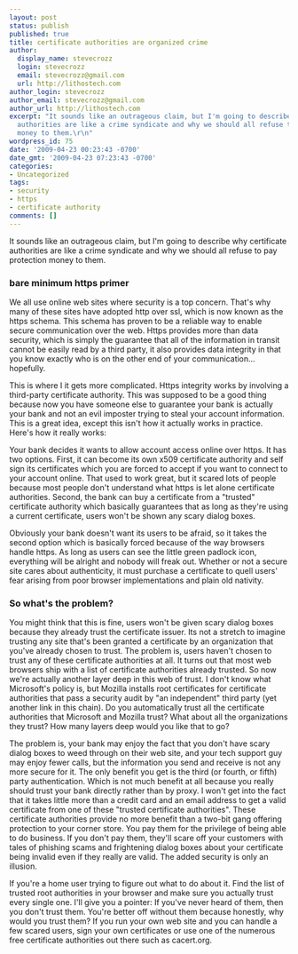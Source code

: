 ```yaml
---
layout: post
status: publish
published: true
title: certificate authorities are organized crime
author:
  display_name: stevecrozz
  login: stevecrozz
  email: stevecrozz@gmail.com
  url: http://lithostech.com
author_login: stevecrozz
author_email: stevecrozz@gmail.com
author_url: http://lithostech.com
excerpt: "It sounds like an outrageous claim, but I'm going to describe why certificate
  authorities are like a crime syndicate and why we should all refuse to pay protection
  money to them.\r\n"
wordpress_id: 75
date: '2009-04-23 00:23:43 -0700'
date_gmt: '2009-04-23 07:23:43 -0700'
categories:
- Uncategorized
tags:
- security
- https
- certificate authority
comments: []
---
```

It sounds like an outrageous claim, but I'm going to describe why
certificate authorities are like a crime syndicate and why we should all
refuse to pay protection money to them.

<!--more-->

### bare minimum https primer

We all use online web sites where security is a top concern. That's why
many of these sites have adopted http over ssl, which is now known as
the https schema. This schema has proven to be a reliable way to enable
secure communication over the web. Https provides more than data
security, which is simply the guarantee that all of the information in
transit cannot be easily read by a third party, it also provides data
integrity in that you know exactly who is on the other end of your
communication... hopefully.

This is where I it gets more complicated. Https integrity works by
involving a third-party certificate authority. This was supposed to be a
good thing because now you have someone else to guarantee your bank is
actually your bank and not an evil imposter trying to steal your account
information. This is a great idea, except this isn't how it actually
works in practice. Here's how it really works:

Your bank decides it wants to allow account access online over https. It
has two options. First, it can become its own x509 certificate authority
and self sign its certificates which you are forced to accept if you
want to connect to your account online. That used to work great, but it
scared lots of people because most people don't understand what https is
let alone certificate authorities. Second, the bank can buy a
certificate from a "trusted" certificate authority which basically
guarantees that as long as they're using a current certificate, users
won't be shown any scary dialog boxes.

Obviously your bank doesn't want its users to be afraid, so it takes the
second option which is basically forced because of the way browsers
handle https. As long as users can see the little green padlock icon,
everything will be alright and nobody will freak out. Whether or not a
secure site cares about authenticity, it must purchase a certificate to
quell users' fear arising from poor browser implementations and plain
old nativity.

### So what's the problem?

You might think that this is fine, users won't be given scary dialog
boxes because they already trust the certificate issuer. Its not a
stretch to imagine trusting any site that's been granted a certificate
by an organization that you've already chosen to trust. The problem is,
users haven't chosen to trust any of these certificate authorities at
all. It turns out that most web browsers ship with a list of certificate
authorities already trusted. So now we're actually another layer deep in
this web of trust. I don't know what Microsoft's policy is, but Mozilla
installs root certificates for certificate authorities that pass a
security audit by "an independent" third party (yet another link in this
chain). Do you automatically trust all the certificate authorities that
Microsoft and Mozilla trust? What about all the organizations they
trust? How many layers deep would you like that to go?

The problem is, your bank may enjoy the fact that you don't have scary
dialog boxes to weed through on their web site, and your tech support
guy may enjoy fewer calls, but the information you send and receive is
not any more secure for it. The only benefit you get is the third (or
fourth, or fifth) party authentication. Which is not much benefit at all
because you really should trust your bank directly rather than by proxy.
I won't get into the fact that it takes little more than a credit card
and an email address to get a valid certificate from one of these
"trusted certificate authorities". These certificate authorities provide
no more benefit than a two-bit gang offering protection to your corner
store. You pay them for the privilege of being able to do business. If
you don't pay them, they'll scare off your customers with tales of
phishing scams and frightening dialog boxes about your certificate being
invalid even if they really are valid. The added security is only an
illusion.

If you're a home user trying to figure out what to do about it. Find the
list of trusted root authorities in your browser and make sure you
actually trust every single one. I'll give you a pointer: If you've
never heard of them, then you don't trust them. You're better off
without them because honestly, why would you trust them? If you run your
own web site and you can handle a few scared users, sign your own
certificates or use one of the numerous free certificate authorities out
there such as cacert.org.
